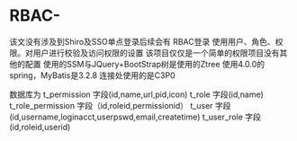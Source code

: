 # RBAC-
该文没有涉及到Shiro及SSO单点登录后续会有
RBAC登录
使用用户、角色、权限。对用户进行校验及访问权限的设置
该项目仅仅是一个简单的权限项目没有其他的配置
使用的SSM与JQuery+BootStrap树是使用的Ztree
使用4.0.0的spring，MyBatis是3.2.8
连接处使用的是C3P0

数据库为
t_permission    字段(id,name,url,pid,icon)
t_role   字段(id,name)
t_role_permission    字段（id,roleid,permissionid）
t_user      字段(id,username,loginacct,userpswd,email,createtime)
t_user_role     字段(id,roleid,userid)
